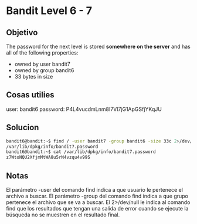 # Bandit Level 6 - 7

## Objetivo
The password for the next level is stored **somewhere on the server** and has all of the following properties:

-   owned by user bandit7
-   owned by group bandit6
-   33 bytes in size

## Cosas utilies
user: bandit6
password: P4L4vucdmLnm8I7Vl7jG1ApGSfjYKqJU

## Solucion
``` bash
bandit6@bandit:~$ find / -user bandit7 -group bandit6 -size 33c 2>/dev/null
/var/lib/dpkg/info/bandit7.password
bandit6@bandit:~$ cat /var/lib/dpkg/info/bandit7.password
z7WtoNQU2XfjmMtWA8u5rN4vzqu4v99S

```


## Notas
El parámetro -user del comando find indica a que usuario le pertenece el archivo a buscar.
El parámetro -group del comando find indica a que grupo pertenece el archivo que se va a buscar.
El 2>/dev/null le indica al comando find que los resultados que tengan una salida de error cuando se ejecute la búsqueda no se muestren en el resultado final.
